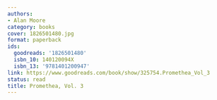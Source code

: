 ```yaml
---
authors:
- Alan Moore
category: books
cover: 1826501480.jpg
format: paperback
ids:
  goodreads: '1826501480'
  isbn_10: 140120094X
  isbn_13: '9781401200947'
link: https://www.goodreads.com/book/show/325754.Promethea_Vol_3
status: read
title: Promethea, Vol. 3
---
```

